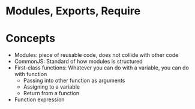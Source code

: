 # Modules, Exports, Require

# Concepts
- Modules: piece of reusable code, does not collide with other code
- CommonJS: Standard of how modules is structured
- First-class functions: Whatever you can do with a variable, you can do with function
  - Passing into other function as arguments
  - Assigning to a variable
  - Return from a function
- Function expression
